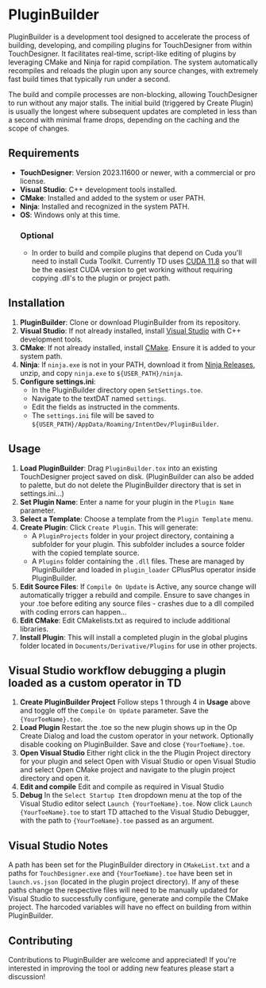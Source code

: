 # PluginBuilder

PluginBuilder is a development tool designed to accelerate the process of building, developing, and compiling plugins for TouchDesigner from within TouchDesigner. It facilitates real-time, script-like editing of plugins by leveraging CMake and Ninja for rapid compilation. The system automatically recompiles and reloads the plugin upon any source changes, with extremely fast build times that typically run under a second.

The build and compile processes are non-blocking, allowing TouchDesigner to run without any major stalls. The initial build (triggered by Create Plugin) is usually the longest where subsequent updates are completed in less than a second with minimal frame drops, depending on the caching and the scope of changes.

## Requirements

- **TouchDesigner**: Version 2023.11600 or newer, with a commercial or pro license.
- **Visual Studio**: C++ development tools installed.
- **CMake**: Installed and added to the system or user PATH.
- **Ninja**: Installed and recognized in the system PATH.
- **OS**: Windows only at this time.
   ### Optional
   - In order to build and compile plugins that depend on Cuda you'll need to install Cuda Toolkit. Currently TD uses [CUDA 11.8](https://developer.nvidia.com/cuda-11-8-0-download-archive) so that will be the easiest CUDA version to get working without requiring copying .dll's to the plugin or project path. 

## Installation

1. **PluginBuilder**:
   Clone or download PluginBuilder from its repository.
2. **Visual Studio**:
   If not already installed, install [Visual Studio](https://visualstudio.microsoft.com) with C++ development tools.
3. **CMake**:
   If not already installed, install [CMake](https://cmake.org/download). Ensure it is added to your system path.
4. **Ninja**:
   If `ninja.exe` is not in your PATH, download it from [Ninja Releases](https://github.com/ninja-build/ninja/releases/tag/v1.12.0), unzip, and copy `ninja.exe` to `${USER_PATH}/ninja`.
5. **Configure settings.ini**:
   - In the PluginBuilder directory open `SetSettings.toe`.
   - Navigate to the textDAT named `settings`.
   - Edit the fields as instructed in the comments.
   - The `settings.ini` file will be saved to `${USER_PATH}/AppData/Roaming/IntentDev/PluginBuilder`.

## Usage

1. **Load PluginBuilder**:
   Drag `PluginBuilder.tox` into an existing TouchDesigner project saved on disk. (PluginBuilder can also be added to palette, but do not delete the PluginBuilder directory that is set in settings.ini...)
2. **Set Plugin Name**:
   Enter a name for your plugin in the `Plugin Name` parameter.
3. **Select a Template**:
   Choose a template from the `Plugin Template` menu.
4. **Create Plugin**:
   Click `Create Plugin`. This will generate:
   - A `PluginProjects` folder in your project directory, containing a subfolder for your plugin. This subfolder includes a source folder with the copied template source.
   - A `Plugins` folder containing the `.dll` files. These are managed by PluginBuilder and loaded in `plugin_loader` CPlusPlus operator inside PluginBuilder.
5. **Edit Source Files**:
   If `Compile On Update` is Active, any source change will automatically trigger a rebuild and compile. Ensure to save changes in your .toe before editing any source files - crashes due to a dll compiled with coding errors can happen...
7. **Edit CMake**:
   Edit CMakelists.txt as required to include additional libraries.
8. **Install Plugin**:
   This will install a completed plugin in the global plugins folder located in `Documents/Derivative/Plugins` for use in other projects.

## Visual Studio workflow debugging a plugin loaded as a custom operator in TD

1. **Create PluginBuilder Project**
   Follow steps 1 through 4 in **Usage** above and toggle off the `Compile On Update` parameter. Save the `{YourToeName}.toe`.
2. **Load Plugin**
   Restart the .toe so the new plugin shows up in the Op Create Dialog and load the custom operator in your network. Optionally disable cooking on PluginBuilder. Save and close `{YourToeName}.toe`.
3. **Open Visual Studio**
   Either right click in the the Plugin Project directory for your plugin and select Open with Visual Studio or open Visual Studio and select Open CMake project and navigate to the plugin project directory and open it.
4. **Edit and compile**
   Edit and compile as required in Visual Studio
5. **Debug**
   In the `Select Startup Item` dropdown menu at the top of the Visual Studio editor select `Launch {YourToeName}.toe`. Now click `Launch {YourToeName}.toe` to start TD attached to the Visual Studio Debugger, with the path to `{YourToeName}.toe` passed as an argument.

## Visual Studio Notes

   A path has been set for the PluginBuilder directory in `CMakeList.txt` and a paths for `TouchDesigner.exe` and `{YourToeName}.toe` have been set in `launch.vs.json` (located in the plugin project directory). If any of these paths change the respective files will need to be manually updated for Visual Studio to successfully configure, generate and compile the CMake project. The harcoded variables will have no effect on building from within PluginBuilder.

## Contributing

Contributions to PluginBuilder are welcome and appreciated! If you're interested in improving the tool or adding new features please start a discussion!
